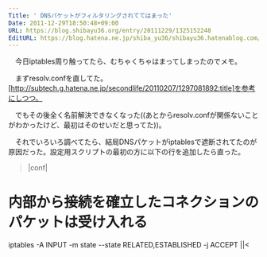 ```yaml
---
Title: ' DNSパケットがフィルタリングされててはまった'
Date: 2011-12-29T18:50:48+09:00
URL: https://blog.shibayu36.org/entry/20111229/1325152248
EditURL: https://blog.hatena.ne.jp/shiba_yu36/shibayu36.hatenablog.com/atom/entry/12704591929888038789
---
```


　今日iptables周り触ってたら、むちゃくちゃはまってしまったのでメモ。

　まずresolv.confを直してた。[http://subtech.g.hatena.ne.jp/secondlife/20110207/1297081892:title]を参考にしつつ。

　でもその後全く名前解決できなくなった((あとからresolv.confが関係ないことがわかったけど、最初はそのせいだと思ってた))。

　それでいろいろ調べてたら、結局DNSパケットがiptablesで遮断されてたのが原因だった。設定用スクリプトの最初の方に以下の行を追加したら直った。
>|conf|
# 内部から接続を確立したコネクションのパケットは受け入れる
iptables -A INPUT -m state --state RELATED,ESTABLISHED -j ACCEPT
||<

